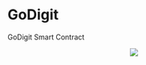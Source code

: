 # GoDigit
GoDigit Smart Contract
<p align="center"><img src="https://www.godigit.io/wp-content/uploads/2018/09/logo-150x150.png"></p>

